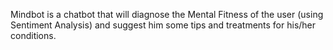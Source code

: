 Mindbot is a chatbot that will diagnose the Mental Fitness of the user (using Sentiment Analysis) and suggest him some tips and treatments for his/her conditions.
